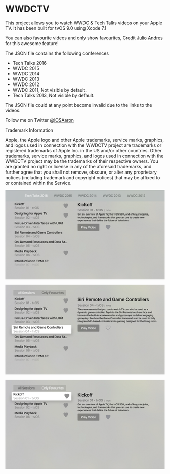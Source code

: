 # WWDCTV
This project allows you to watch WWDC & Tech Talks videos on your Apple TV. It has been built for tvOS 9.0 using Xcode 7.1

You can also favourite videos and only show favourites, Credit [Julio Andres](https://github.com/Julioacarrettoni) for this awesome feature!

The JSON file contains the following conferences
* Tech Talks 2016
* WWDC 2015
* WWDC 2014
* WWDC 2013
* WWDC 2012
* WWDC 2011, Not visible by default.
* Tech Talks 2013, Not visible by default. 

The JSON file could at any point become invalid due to the links to the videos.

Follow me on Twitter [@iOSAaron](https://twitter.com/iOSAaron)


Trademark Information

Apple, the Apple logo and other Apple trademarks, service marks, graphics, and logos used in connection with the WWDCTV project are trademarks or registered trademarks of Apple Inc. in the US and/or other countries. Other trademarks, service marks, graphics, and logos used in connection with the WWDCTV project may be the trademarks of their respective owners. You are granted no right or license in any of the aforesaid trademarks, and further agree that you shall not remove, obscure, or alter any proprietary notices (including trademark and copyright notices) that may be affixed to or contained within the Service. 


![Alt text](/WWDC/screen01.png?raw=true "Screenshot 1")

![Alt text](/WWDC/screen02.png?raw=true "Screenshot 2")

![Alt text](/WWDC/screen03.png?raw=true "Screenshot 3")